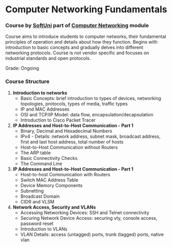 # Computer Networking Fundamentals
### Course by [SoftUni](https://softuni.bg/trainings/4640/computer-networking-fundamentals-april-2025) part of [Computer Networking](https://softuni.bg/modules/24/java-db/1544) module

Course aims to introduce students to computer networks, their fundamental principles of operation and details about how they function. Begins with introduction to basic concepts and gradually delves into different networking protocols. Course is not vendor specific and focuses on industrial standards and open protocols. 

Grade: Ongoing

### Course Structure  

1. **Introduction to networks**
	- Basic Concepts: brief introduction to types of devices, networking topologies, protocols, types of media, traffic types
	- IP and MAC Addresses
	- OSI and TCP/IP Model: data flow, encapsulation/decapsulation
	- Introduction to Cisco Packet Tracer
2. **IP Addresses and Host-to-Host Communication - Part 1**
	- Binary, Decimal and Hexadecimal Numbers
	- IPv4 - Details: network address, subnet mask, broadcast address, first and last host address, total number of hosts
	- Host-to-Host Communication without Routers
	- The ARP table
	- Basic Connectivity Checks
	- The Command Line
3. **IP Addresses and Host-to-Host Communication - Part 1**
	- Host-to-host Communication with Routers
	- Switch MAC Address Table
	- Device Memory Components
	- Subnetting
	- Broadcast Domain
	- CIDR and VLSM
4. **Network Access, Security and VLANs**
	- Accessing Networking Devices: SSH and Telnet connectivity
	- Securing Network Device Access: securing vty, console access, password reset
	- Introduction to VLANs
	- VLAN Details: access (untagged) ports, trunk (tagged) ports, native vlan